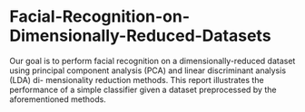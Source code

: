 # Facial-Recognition-on-Dimensionally-Reduced-Datasets
Our goal is to perform facial recognition on a dimensionally-reduced dataset using principal component  analysis (PCA) and linear discriminant analysis (LDA) di- mensionality reduction methods. This report illustrates the  performance of a simple classifier given a dataset preprocessed by the aforementioned methods.


